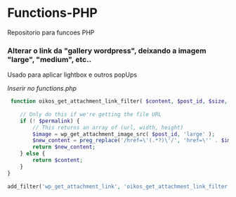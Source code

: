 # Functions-PHP
Repositorio para funcoes PHP


### Alterar o link da "gallery wordpress", deixando a imagem "large", "medium", etc..
Usado para aplicar lightbox e outros popUps

_Inserir no functions.php_
``` php
 function oikos_get_attachment_link_filter( $content, $post_id, $size, $permalink ) {
 
    // Only do this if we're getting the file URL
    if (! $permalink) {
        // This returns an array of (url, width, height)
        $image = wp_get_attachment_image_src( $post_id, 'large' );
        $new_content = preg_replace('/href=\'(.*?)\'/', 'href=\'' . $image[0] . '\'', $content );
        return $new_content;
    } else {
        return $content;
    }
}
 
add_filter('wp_get_attachment_link', 'oikos_get_attachment_link_filter', 10, 4);

```
